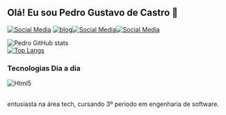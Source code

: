 ## Olá! Eu sou Pedro Gustavo de Castro 🤙




[![Social Media](https://img.shields.io/badge/LinkedIn-0077B5?style=for-the-badge&logo=linkedin&logoColor=white)](https://www.linkedin.com/in/pedro-castro-56765a217/)
[![blog](https://img.shields.io/badge/Gmail-D14836?style=for-the-badge&logo=gmail&logoColor=white
)](pgkastro@gmail.com)[![Social Media](https://img.shields.io/badge/Instagram-E4405F?style=for-the-badge&logo=instagram&logoColor=white)](https://www.instagram.com/pgkastro/)[![Social Media](https://img.shields.io/badge/Facebook-1877F2?style=for-the-badge&logo=facebook&logoColor=white)](https://web.facebook.com/profile.php?id=100061786033763)

![Pedro GitHub stats](https://github-readme-stats.vercel.app/api?username=PedroCastrro&show_icons=true&theme=dracula)<br/>
[![Top Langs](https://github-readme-stats.vercel.app/api/top-langs/?username=PedroCastrro)](https://github.com/anuraghazra/github-readme-stats)

### Tecnologias Dia a dia

<div style="display: inline_block">
    <img aling="center" alt="Html5" src="https://img.shields.io/badge/HTML5-E34F26?style=for-the-badge&logo=html5&logoColor=white"/>
    <img aling="center" alt="" src="https://img.shields.io/badge/CSS3-1572B6?style=for-the-badge&logo=css3&logoColor=white" />
    <img aling="center" alt="" src="https://img.shields.io/badge/Node.js-43853D?style=for-the-badge&logo=node.js&logoColor=white" />
    <img aling="center" alt="" src="https://img.shields.io/badge/Bootstrap-563D7C?style=for-the-badge&logo=bootstrap&logoColor=white" />
    <img aling="center" alt="" src="https://img.shields.io/badge/Sass-CC6699?style=for-the-badge&logo=sass&logoColor=white" />
    <img aling="center" alt="" src="https://img.shields.io/badge/Sass-CC6699?style=for-the-badge&logo=sass&logoColor=white" />
    <img aling="center" alt="" src="https://img.shields.io/badge/Sass-CC6699?style=for-the-badge&logo=sass&logoColor=white" />
    <img aling="center" alt="" src="https://img.shields.io/badge/Sass-CC6699?style=for-the-badge&logo=sass&logoColor=white" />
    <img aling="center" alt="" src="https://img.shields.io/badge/JavaScript-323330?style=for-the-badge&logo=javascript&logoColor=F7DF1E" />
    <img aling="center" alt="" src="https://img.shields.io/badge/jQuery-0769AD?style=for-the-badge&logo=jquery&logoColor=white" />
    <img aling="center" alt="" src="https://img.shields.io/badge/React-20232A?style=for-the-badge&logo=react&logoColor=61DAFB" />
    <img aling="center" alt="" src="https://img.shields.io/badge/AngularJS-E23237?style=for-the-badge&logo=angularjs&logoColor=white" />
    <img aling="center" alt="" src="https://img.shields.io/badge/Vue.js-35495E?style=for-the-badge&logo=vue.js&logoColor=4FC08D" />
</div><br/>

entusiasta na área tech, cursando 3º periodo em engenharia de software.
